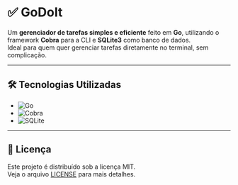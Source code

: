 # ✅ GoDoIt

Um **gerenciador de tarefas simples e eficiente** feito em **Go**, utilizando o framework **Cobra** para a CLI e **SQLite3** como banco de dados.  
Ideal para quem quer gerenciar tarefas diretamente no terminal, sem complicação.

---

## 🛠️ Tecnologias Utilizadas

- ![Go](https://img.shields.io/badge/Go-00ADD8?style=for-the-badge&logo=go&logoColor=white)  
- ![Cobra](https://img.shields.io/badge/Cobra-00ADD8?style=for-the-badge&logo=gnu-bash&logoColor=white)  
- ![SQLite](https://img.shields.io/badge/SQLite-003B57?style=for-the-badge&logo=sqlite&logoColor=white)  

---

## 📄 Licença

Este projeto é distribuído sob a licença MIT.  
Veja o arquivo [LICENSE](LICENSE) para mais detalhes.

